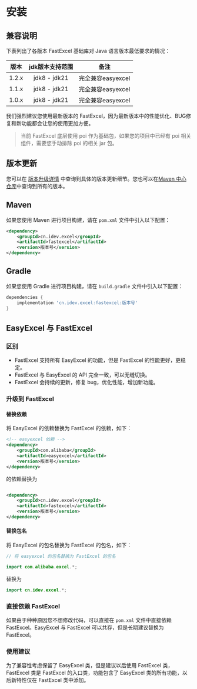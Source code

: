 # 安装

## 兼容说明
下表列出了各版本 FastExcel 基础库对 Java 语言版本最低要求的情况：

| 版本    |  jdk版本支持范围   | 备注            |
|-------|:------------:|---------------|
| 1.2.x | jdk8 - jdk21 | 完全兼容easyexcel |
| 1.1.x | jdk8 - jdk21 | 完全兼容easyexcel |
| 1.0.x | jdk8 - jdk21 | 完全兼容easyexcel |

我们强烈建议您使用最新版本的 FastExcel，因为最新版本中的性能优化、BUG修复和新功能都会让您的使用更加方便。

> 当前 FastExcel 底层使用 poi 作为基础包，如果您的项目中已经有 poi 相关组件，需要您手动排除 poi 的相关 jar 包。

## 版本更新

您可以在 [版本升级详情](./CHANGELOG.md) 中查询到具体的版本更新细节。您也可以在[Maven 中心仓库](https://mvnrepository.com/artifact/cn.idev.excel/fastexcel)中查询到所有的版本。

## Maven

如果您使用 Maven 进行项目构建，请在 `pom.xml` 文件中引入以下配置：

```xml
<dependency>
    <groupId>cn.idev.excel</groupId>
    <artifactId>fastexcel</artifactId>
    <version>版本号</version>
</dependency>
```

## Gradle

如果您使用 Gradle 进行项目构建，请在 `build.gradle` 文件中引入以下配置：

```gradle
dependencies {
    implementation 'cn.idev.excel:fastexcel:版本号'
}
```

## EasyExcel 与 FastExcel

### 区别

- FastExcel 支持所有 EasyExcel 的功能，但是 FastExcel 的性能更好，更稳定。
- FastExcel 与 EasyExcel 的 API 完全一致，可以无缝切换。
- FastExcel 会持续的更新，修复 bug，优化性能，增加新功能。

### 升级到 FastExcel

#### 替换依赖

将 EasyExcel 的依赖替换为 FastExcel 的依赖，如下：

```xml
<!-- easyexcel 依赖 -->
<dependency>
    <groupId>com.alibaba</groupId>
    <artifactId>easyexcel</artifactId>
    <version>版本号</version>
</dependency>
```

的依赖替换为

```xml

<dependency>
    <groupId>cn.idev.excel</groupId>
    <artifactId>fastexcel</artifactId>
    <version>版本号</version>
</dependency>
```

#### 替换包名

将 EasyExcel 的包名替换为 FastExcel 的包名，如下：

```java
// 将 easyexcel 的包名替换为 FastExcel 的包名

import com.alibaba.excel.*;
```

替换为

```java
import cn.idev.excel.*;
```

### 直接依赖 FastExcel

如果由于种种原因您不想修改代码，可以直接在 `pom.xml` 文件中直接依赖 FastExcel。EasyExcel 与 FastExcel 可以共存，但是长期建议替换为 FastExcel。

### 使用建议

为了兼容性考虑保留了 EasyExcel 类，但是建议以后使用 FastExcel 类，FastExcel 类是 FastExcel 的入口类，功能包含了 EasyExcel 类的所有功能，以后新特性仅在 FastExcel 类中添加。


